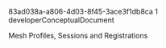 ﻿<id>83ad038a-a806-4d03-8f45-3ace3f1db8ca
<version>1
<contenttype>developerConceptualDocument

Mesh Profiles, Sessions and Registrations


